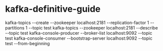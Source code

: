 # kafka-definitive-guide
kafka-topics --create --zookeeper localhost:2181 --replication-factor 1 --partitions 1 --topic test
kafka-topics --zookeeper localhost:2181 --describe --topic test
kafka-console-producer --broker-list localhost:9092 --topic test
kafka-console-consumer --bootstrap-server localhost:9092 --topic test --from-beginning
